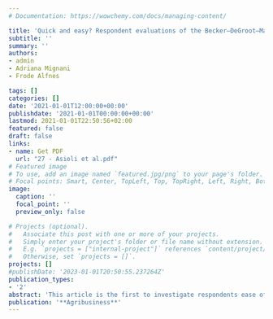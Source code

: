 ```yaml
---
# Documentation: https://wowchemy.com/docs/managing-content/

title: 'Quick and easy? Respondent evaluations of the Becker–DeGroot–Marschak and multiple price list valuation mechanisms'
subtitle: ''
summary: ''
authors:
- admin
- Adriana Mignani 
- Frode Alfnes

tags: []
categories: []
date: '2021-01-01T12:00:00+00:00'
publishdate: '2021-01-01T00:00:00+00:00'
lastmod: 2021-01-01T22:50:56+02:00
featured: false
draft: false
links: 
- name: Get PDF
  url: "27 - Asioli et al.pdf"
# Featured image
# To use, add an image named `featured.jpg/png` to your page's folder.
# Focal points: Smart, Center, TopLeft, Top, TopRight, Left, Right, BottomLeft, Bottom, BottomRight.
image:
  caption: ''
  focal_point: ''
  preview_only: false

# Projects (optional).
#   Associate this post with one or more of your projects.
#   Simply enter your project's folder or file name without extension.
#   E.g. `projects = ["internal-project"]` references `content/project/deep-learning/index.md`.
#   Otherwise, set `projects = []`.
projects: []
#publishDate: '2023-01-01T20:50:55.237264Z'
publication_types: 
- '2'
abstract: 'This article is the first to investigate respondents ease of understanding and answering valuation questions related to the Becker–DeGroot–Marschak (BDM) and multiple price list mechanisms. Using a between‐subjects design, we elicit willingness to pay (WTP) for healthy snack bars using two mechanisms, ask questions about ease of understanding and answering the valuation questions, and record the response times to the valuation questions. We do not find significant differences in estimated WTP and response times between the two methods. However, the respondents in the multiple price list (MPL) sessions found it easier to understand this mechanism and decide on a response than those in the BDM sessions. As a result of our findings, we recommend that MPL is adopted over BDM when there is limited opportunity to explain or learn the method before the valuation or when one is concerned that a complicated design can affect the willingness to participate and thereby create selection bias. Both concerns will often apply when small and medium size agribusinesses conduct market testing of their products in stores or field markets.'
publication: '**Agribusiness**'
---
```

